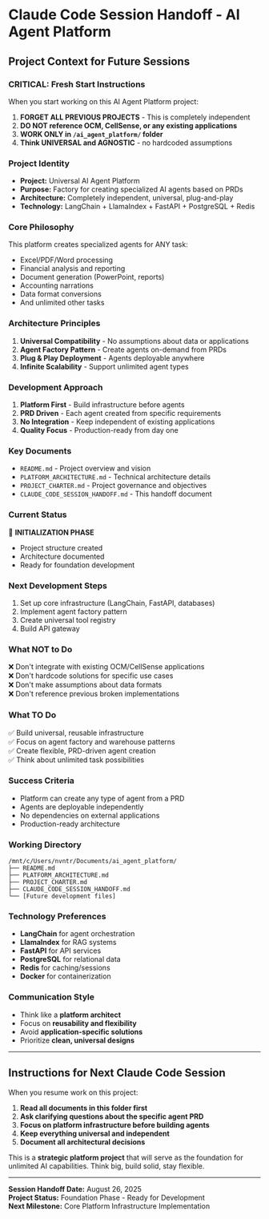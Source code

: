 # Claude Code Session Handoff - AI Agent Platform

## Project Context for Future Sessions

### **CRITICAL: Fresh Start Instructions**

When you start working on this AI Agent Platform project:

1. **FORGET ALL PREVIOUS PROJECTS** - This is completely independent
2. **DO NOT reference OCM, CellSense, or any existing applications**  
3. **WORK ONLY in `/ai_agent_platform/` folder**
4. **Think UNIVERSAL and AGNOSTIC** - no hardcoded assumptions

### **Project Identity**
- **Project:** Universal AI Agent Platform
- **Purpose:** Factory for creating specialized AI agents based on PRDs
- **Architecture:** Completely independent, universal, plug-and-play
- **Technology:** LangChain + LlamaIndex + FastAPI + PostgreSQL + Redis

### **Core Philosophy**
This platform creates specialized agents for ANY task:
- Excel/PDF/Word processing
- Financial analysis and reporting  
- Document generation (PowerPoint, reports)
- Accounting narrations
- Data format conversions
- And unlimited other tasks

### **Architecture Principles**
1. **Universal Compatibility** - No assumptions about data or applications
2. **Agent Factory Pattern** - Create agents on-demand from PRDs
3. **Plug & Play Deployment** - Agents deployable anywhere
4. **Infinite Scalability** - Support unlimited agent types

### **Development Approach**
1. **Platform First** - Build infrastructure before agents
2. **PRD Driven** - Each agent created from specific requirements
3. **No Integration** - Keep independent of existing applications
4. **Quality Focus** - Production-ready from day one

### **Key Documents**
- `README.md` - Project overview and vision
- `PLATFORM_ARCHITECTURE.md` - Technical architecture details
- `PROJECT_CHARTER.md` - Project governance and objectives
- `CLAUDE_CODE_SESSION_HANDOFF.md` - This handoff document

### **Current Status**
🚀 **INITIALIZATION PHASE**
- Project structure created
- Architecture documented
- Ready for foundation development

### **Next Development Steps**
1. Set up core infrastructure (LangChain, FastAPI, databases)
2. Implement agent factory pattern
3. Create universal tool registry
4. Build API gateway

### **What NOT to Do**
❌ Don't integrate with existing OCM/CellSense applications  
❌ Don't hardcode solutions for specific use cases  
❌ Don't make assumptions about data formats  
❌ Don't reference previous broken implementations  

### **What TO Do**
✅ Build universal, reusable infrastructure  
✅ Focus on agent factory and warehouse patterns  
✅ Create flexible, PRD-driven agent creation  
✅ Think about unlimited task possibilities  

### **Success Criteria**
- Platform can create any type of agent from a PRD
- Agents are deployable independently 
- No dependencies on external applications
- Production-ready architecture

### **Working Directory**
```
/mnt/c/Users/nvntr/Documents/ai_agent_platform/
├── README.md
├── PLATFORM_ARCHITECTURE.md  
├── PROJECT_CHARTER.md
├── CLAUDE_CODE_SESSION_HANDOFF.md
└── [Future development files]
```

### **Technology Preferences**
- **LangChain** for agent orchestration
- **LlamaIndex** for RAG systems
- **FastAPI** for API services
- **PostgreSQL** for relational data
- **Redis** for caching/sessions
- **Docker** for containerization

### **Communication Style**
- Think like a **platform architect**
- Focus on **reusability and flexibility**
- Avoid **application-specific solutions**
- Prioritize **clean, universal designs**

---

## Instructions for Next Claude Code Session

When you resume work on this project:

1. **Read all documents in this folder first**
2. **Ask clarifying questions about the specific agent PRD**
3. **Focus on platform infrastructure before building agents**
4. **Keep everything universal and independent**
5. **Document all architectural decisions**

This is a **strategic platform project** that will serve as the foundation for unlimited AI capabilities. Think big, build solid, stay flexible.

---

**Session Handoff Date:** August 26, 2025  
**Project Status:** Foundation Phase - Ready for Development  
**Next Milestone:** Core Platform Infrastructure Implementation